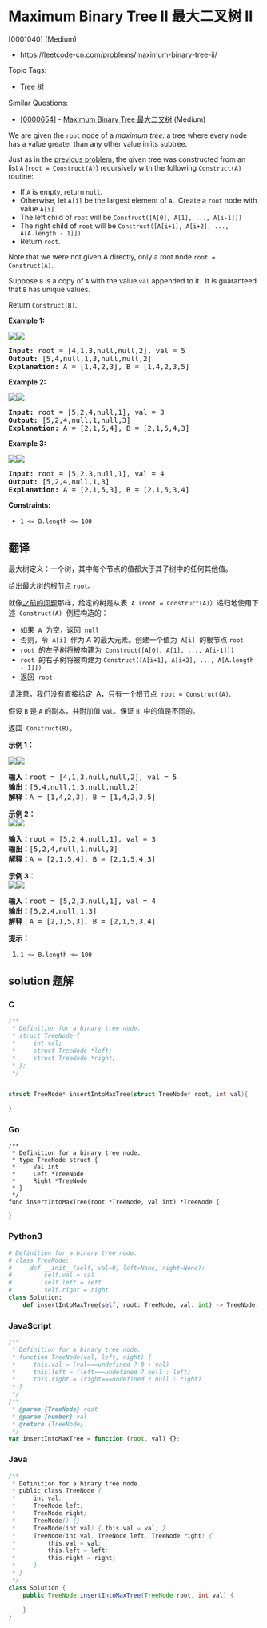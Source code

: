 # Maximum Binary Tree II 最大二叉树 II

[0001040] (Medium)

- https://leetcode-cn.com/problems/maximum-binary-tree-ii/

Topic Tags:

- [Tree 树](https://leetcode-cn.com/tag/tree/)

Similar Questions:

- [[0000654](https://leetcode-cn.com/problems/maximum-binary-tree/)] - [Maximum Binary Tree 最大二叉树](./0000654.maximum-binary-tree.md) (Medium)

We are given the `root` node of a _maximum tree:_ a tree where every node has a value greater than any other value in its subtree.

Just as in the [previous problem](https://leetcode.com/problems/maximum-binary-tree/), the given tree was constructed from an list `A` (`root = Construct(A)`) recursively with the following `Construct(A)` routine:

- If `A` is empty, return `null`.
- Otherwise, let `A[i]` be the largest element of `A`.  Create a `root` node with value `A[i]`.
- The left child of `root` will be `Construct([A[0], A[1], ..., A[i-1]])`
- The right child of `root` will be `Construct([A[i+1], A[i+2], ..., A[A.length - 1]])`
- Return `root`.

Note that we were not given A directly, only a root node `root = Construct(A)`.

Suppose `B` is a copy of `A` with the value `val` appended to it.  It is guaranteed that `B` has unique values.

Return `Construct(B)`.

**Example 1:**

**![](https://assets.leetcode.com/uploads/2019/02/21/maximum-binary-tree-1-1.png)![](https://assets.leetcode.com/uploads/2019/02/21/maximum-binary-tree-1-2.png)**

<pre><strong>Input: </strong>root = <span id="example-input-1-1">[4,1,3,null,null,2]</span>, val = <span id="example-input-1-2">5</span>
<strong>Output: </strong><span id="example-output-1">[5,4,null,1,3,null,null,2]
<strong>Explanation:</strong> A = </span><span>[1,4,2,3], B = </span><span>[1,4,2,3,5]</span>
</pre>

**Example 2:**

**![](https://assets.leetcode.com/uploads/2019/02/21/maximum-binary-tree-2-1.png)![](https://assets.leetcode.com/uploads/2019/02/21/maximum-binary-tree-2-2.png)**

<pre><strong>Input: </strong>root = <span id="example-input-2-1">[5,2,4,null,1]</span>, val = <span id="example-input-2-2">3</span>
<strong>Output: </strong><span id="example-output-2">[5,2,4,null,1,null,3]
</span><span id="example-output-1"><strong>Explanation:</strong> A = </span><span>[2,1,5,4], B = </span><span>[2,1,5,4,3]</span>
</pre>

**Example 3:**

**![](https://assets.leetcode.com/uploads/2019/02/21/maximum-binary-tree-3-1.png)![](https://assets.leetcode.com/uploads/2019/02/21/maximum-binary-tree-3-2.png)**

<pre><strong>Input: </strong>root = <span id="example-input-3-1">[5,2,3,null,1]</span>, val = <span id="example-input-3-2">4</span>
<strong>Output: </strong><span id="example-output-3">[5,2,4,null,1,3]
</span><span id="example-output-1"><strong>Explanation:</strong> A = </span><span>[2,1,5,3], B = </span><span>[2,1,5,3,4]</span>
</pre>

**Constraints:**

- `1 <= B.length <= 100`

## 翻译

最大树定义：一个树，其中每个节点的值都大于其子树中的任何其他值。

给出最大树的根节点 `root`。

就像[之前的问题](https://leetcode-cn.com/problems/maximum-binary-tree/)那样，给定的树是从表  `A`（`root = Construct(A)`）递归地使用下述  `Construct(A)`  例程构造的：

- 如果  `A`  为空，返回  `null`
- 否则，令  `A[i]`  作为 A 的最大元素。创建一个值为  `A[i]`  的根节点 `root`
- `root`  的左子树将被构建为  `Construct([A[0], A[1], ..., A[i-1]])`
- `root`  的右子树将被构建为 `Construct([A[i+1], A[i+2], ..., A[A.length - 1]])`
- 返回  `root`

请注意，我们没有直接给定  A，只有一个根节点  `root = Construct(A)`.

假设 `B` 是 `A` 的副本，并附加值 `val`。保证 `B`  中的值是不同的。

返回  `Construct(B)`。

**示例 1：**

**![](https://assets.leetcode-cn.com/aliyun-lc-upload/uploads/2019/02/23/maximum-binary-tree-1-1.png)![](https://assets.leetcode-cn.com/aliyun-lc-upload/uploads/2019/02/23/maximum-binary-tree-1-2.png)**

<pre><strong>输入：</strong>root = [4,1,3,null,null,2], val = 5
<strong>输出：</strong>[5,4,null,1,3,null,null,2]
<strong>解释：</strong>A = [1,4,2,3], B = [1,4,2,3,5]
</pre>

**示例 2：  
![](https://assets.leetcode-cn.com/aliyun-lc-upload/uploads/2019/02/23/maximum-binary-tree-2-1.png)![](https://assets.leetcode-cn.com/aliyun-lc-upload/uploads/2019/02/23/maximum-binary-tree-2-2.png)**

<pre><strong>输入：</strong>root = [5,2,4,null,1], val = 3
<strong>输出：</strong>[5,2,4,null,1,null,3]
<strong>解释：</strong>A = [2,1,5,4], B = [2,1,5,4,3]
</pre>

**示例 3：  
![](https://assets.leetcode-cn.com/aliyun-lc-upload/uploads/2019/02/23/maximum-binary-tree-3-1.png)![](https://assets.leetcode-cn.com/aliyun-lc-upload/uploads/2019/02/23/maximum-binary-tree-3-2.png)**

<pre><strong>输入：</strong>root = [5,2,3,null,1], val = 4
<strong>输出：</strong>[5,2,4,null,1,3]
<strong>解释：</strong>A = [2,1,5,3], B = [2,1,5,3,4]
</pre>

**提示：**

1.  `1 <= B.length <= 100`

## solution 题解

### C

```c
/**
 * Definition for a binary tree node.
 * struct TreeNode {
 *     int val;
 *     struct TreeNode *left;
 *     struct TreeNode *right;
 * };
 */


struct TreeNode* insertIntoMaxTree(struct TreeNode* root, int val){

}
```

### Go

```golang
/**
 * Definition for a binary tree node.
 * type TreeNode struct {
 *     Val int
 *     Left *TreeNode
 *     Right *TreeNode
 * }
 */
func insertIntoMaxTree(root *TreeNode, val int) *TreeNode {

}
```

### Python3

```python
# Definition for a binary tree node.
# class TreeNode:
#     def __init__(self, val=0, left=None, right=None):
#         self.val = val
#         self.left = left
#         self.right = right
class Solution:
    def insertIntoMaxTree(self, root: TreeNode, val: int) -> TreeNode:

```

### JavaScript

```javascript
/**
 * Definition for a binary tree node.
 * function TreeNode(val, left, right) {
 *     this.val = (val===undefined ? 0 : val)
 *     this.left = (left===undefined ? null : left)
 *     this.right = (right===undefined ? null : right)
 * }
 */
/**
 * @param {TreeNode} root
 * @param {number} val
 * @return {TreeNode}
 */
var insertIntoMaxTree = function (root, val) {};
```

### Java

```java
/**
 * Definition for a binary tree node.
 * public class TreeNode {
 *     int val;
 *     TreeNode left;
 *     TreeNode right;
 *     TreeNode() {}
 *     TreeNode(int val) { this.val = val; }
 *     TreeNode(int val, TreeNode left, TreeNode right) {
 *         this.val = val;
 *         this.left = left;
 *         this.right = right;
 *     }
 * }
 */
class Solution {
    public TreeNode insertIntoMaxTree(TreeNode root, int val) {

    }
}
```
